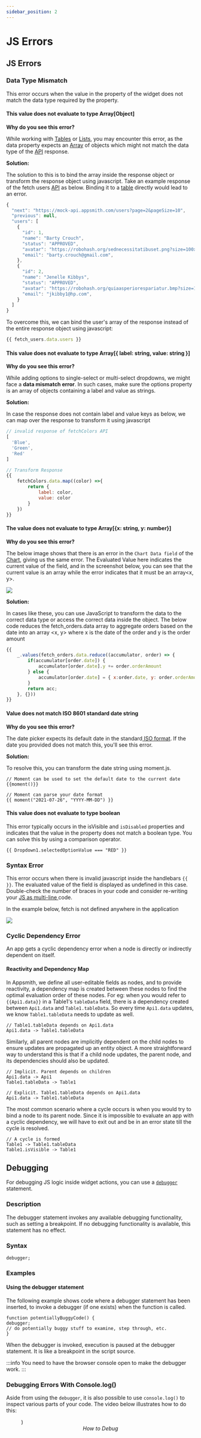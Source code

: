 ```yaml
---
sidebar_position: 2
---
```

# JS Errors

## JS Errors

### Data Type Mismatch

This error occurs when the value in the property of the widget does not match the data type required by the property.

#### This value does not evaluate to type Array\[Object]

**Why do you see this error?**

While working with [Tables](../../reference/widgets/table/) or [Lists](../../reference/widgets/list), you may encounter this error, as the data property expects an [Array](https://www.w3schools.com/js/js\_arrays.asp) of objects which might not match the data type of the [API](../../core-concepts/connecting-to-data-sources/authentication/) response.

**Solution:**

The solution to this is to bind the array inside the response object or transform the response object using javascript. Take an example response of the fetch users [API](../../core-concepts/connecting-to-data-sources/authentication/) as below. Binding it to a [table](../../reference/widgets/table/) directly would lead to an error.

```javascript
{
  "next": "https://mock-api.appsmith.com/users?page=2&pageSize=10",
  "previous": null,
  "users": [
    {
      "id": 1,
      "name": "Barty Crouch",
      "status": "APPROVED",
      "avatar": "https://robohash.org/sednecessitatibuset.png?size=100x100&set=set1",
      "email": "barty.crouch@gmail.com",
    },
    {
      "id": 2,
      "name": "Jenelle Kibbys",
      "status": "APPROVED",
      "avatar": "https://robohash.org/quiaasperiorespariatur.bmp?size=100x100&set=set1",
      "email": "jkibby1@hp.com",
    }
  ]
}
```

To overcome this, we can bind the user's array of the response instead of the entire response object using javascript:

```javascript
{{ fetch_users.data.users }}
```

#### **This value does not evaluate to type Array\[{ label: string, value: string }]**

**Why do you see this error?**

While adding options to single-select or multi-select dropdowns, we might face a **data mismatch error**. In such cases, make sure the options property is an array of objects containing a label and value as strings.

**Solution:**

In case the response does not contain label and value keys as below, we can map over the response to transform it using javascript

```javascript
// invalid response of fetchColors API
[
  'Blue',
  'Green',
  'Red'
]
```

```javascript
// Transform Response
{{ 
    fetchColors.data.map((color) =>{
        return {
            label: color,
            value: color
        }
    })
}}
```

#### **The** **value does not evaluate to type Array\[{x: string, y: number}]**

**Why do you see this error?**

The below image shows that there is an error in the `Chart Data field` of the [Chart](../../reference/widgets/chart), giving us the same error. The Evaluated Value here indicates the current value of the field, and in the screenshot below, you can see that the current value is an array while the error indicates that it must be an array\<x, y>.

![](/img/chart_error.png)

**Solution:**

In cases like these, you can use JavaScript to transform the data to the correct data type or access the correct data inside the object. The below code reduces the fetch\_orders.data array to aggregate orders based on the date into an array \<x, y> where x is the date of the order and y is the order amount

```javascript
{{
    _.values(fetch_orders.data.reduce((accumulator, order) => {
        if(accumulator[order.date]) {
            accumulator[order.date].y += order.orderAmount
        } else {
            accumulator[order.date] = { x:order.date, y: order.orderAmount  }; 
        }
        return acc;
    }, {}))
}}
```

#### **Value does not match ISO 8601 standard date string**

**Why do you see this error?**

The date picker expects its default date in the standard[ ISO format](https://www.iso.org/iso-8601-date-and-time-format.html). If the date you provided does not match this, you'll see this error.

**Solution:**

To resolve this, you can transform the date string using moment.js.

```
// Moment can be used to set the default date to the current date
{{moment()}}
```

```
// Moment can parse your date format
{{ moment("2021-07-26", "YYYY-MM-DD") }}
```

#### This value does not evaluate to type boolean

This error typically occurs in the isVisible and `isDisabled` properties and indicates that the value in the property does not match a boolean type. You can solve this by using a comparison operator.

```
{{ Dropdown1.selectedOptionValue === "RED" }}
```

### Syntax Error

This error occurs when there is invalid javascript inside the handlebars `{{ }}`. The evaluated value of the field is displayed as undefined in this case. Double-check the number of braces in your code and consider re-writing your [JS as multi-line ](../../core-concepts/writing-code/#multi-line-javascript)code.

In the example below, fetch is not defined anywhere in the application

![](/img/syntax_error.png)

### Cyclic Dependency Error

An app gets a cyclic dependency error when a node is directly or indirectly dependent on itself.

#### Reactivity and Dependency Map

In Appsmith, we define all user-editable fields as nodes, and to provide reactivity, a dependency map is created between these nodes to find the optimal evaluation order of these nodes. For eg: when you would refer to `{{Api1.data}}` in a Table1's `tableData` field, there is a dependency created between `Api1.data` and `Table1.tableData`. So every time `Api1.data` updates, we know `Table1.tableData` needs to update as well.

```
// Table1.tableData depends on Api1.data
Api1.data -> Table1.tableData
```

Similarly, all parent nodes are implicitly dependent on the child nodes to ensure updates are propagated up an entity object. A more straightforward way to understand this is that if a child node updates, the parent node, and its dependencies should also be updated.

```
// Implicit. Parent depends on children
Api1.data -> Api1
Table1.tableData -> Table1

// Explicit. Table1.tableData depends on Api1.data
Api1.data -> Table1.tableData
```

The most common scenario where a cycle occurs is when you would try to bind a node to its parent node. Since it is impossible to evaluate an app with a cyclic dependency, we will have to exit out and be in an error state till the cycle is resolved.

```
// A cycle is formed
Table1 -> Table1.tableData
Table1.isVisible -> Table1
```

## Debugging

For debugging JS logic inside widget actions, you can use a [`debugger`](../../core-concepts/writing-code/javascript-editor-beta/#debugger-statements) statement.

### Description

The debugger statement invokes any available debugging functionality, such as setting a breakpoint. If no debugging functionality is available, this statement has no effect.

### Syntax

```
debugger;
```

### Examples

#### Using the debugger statement

The following example shows code where a debugger statement has been inserted, to invoke a debugger (if one exists) when the function is called.

```
function potentiallyBuggyCode() {
debugger;
// do potentially buggy stuff to examine, step through, etc.
}
```

When the debugger is invoked, execution is paused at the debugger statement. It is like a breakpoint in the script source.

:::info
You need to have the browser console open to make the debugger work.
:::

### Debugging Errors With Console.log()

Aside from using the `debugger`, it is also possible to use `console.log()` to inspect various parts of your code. The video below illustrates how to do this:


<figure>
<object data="https://www.youtube.com/embed/YLnvb9_k96s" width='750px' height='400px'></object>)
<figcaption align = "center"><i>How to Debug
</i></figcaption>
</figure>

